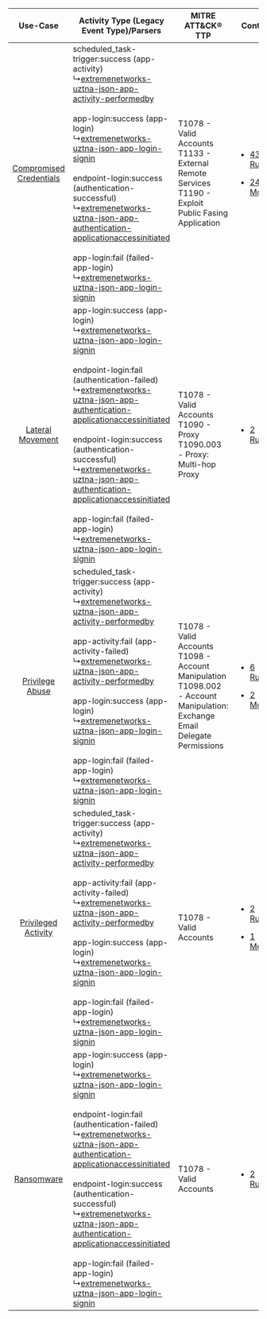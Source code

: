 |    Use-Case    | Activity Type (Legacy Event Type)/Parsers    | MITRE ATT&CK® TTP    | Content    |
|:----:| ---- | ---- | ---- |
| [Compromised Credentials](../../../UseCases/uc_compromised_credentials.md) |  scheduled_task-trigger:success (app-activity)<br> ↳[extremenetworks-uztna-json-app-activity-performedby](Ps/pC_extremenetworksuztnajsonappactivityperformedby.md)<br><br> app-login:success (app-login)<br> ↳[extremenetworks-uztna-json-app-login-signin](Ps/pC_extremenetworksuztnajsonapploginsignin.md)<br><br> endpoint-login:success (authentication-successful)<br> ↳[extremenetworks-uztna-json-app-authentication-applicationaccessinitiated](Ps/pC_extremenetworksuztnajsonappauthenticationapplicationaccessinitiated.md)<br><br> app-login:fail (failed-app-login)<br> ↳[extremenetworks-uztna-json-app-login-signin](Ps/pC_extremenetworksuztnajsonapploginsignin.md)<br>    | T1078 - Valid Accounts<br>T1133 - External Remote Services<br>T1190 - Exploit Public Fasing Application<br>    | [<ul><li>43 Rules</li></ul><ul><li>24 Models</li></ul>](RM/r_m_extreme_networks_universal_ztna_Compromised_Credentials.md) |
|        [Lateral Movement](../../../UseCases/uc_lateral_movement.md)        |  app-login:success (app-login)<br> ↳[extremenetworks-uztna-json-app-login-signin](Ps/pC_extremenetworksuztnajsonapploginsignin.md)<br><br> endpoint-login:fail (authentication-failed)<br> ↳[extremenetworks-uztna-json-app-authentication-applicationaccessinitiated](Ps/pC_extremenetworksuztnajsonappauthenticationapplicationaccessinitiated.md)<br><br> endpoint-login:success (authentication-successful)<br> ↳[extremenetworks-uztna-json-app-authentication-applicationaccessinitiated](Ps/pC_extremenetworksuztnajsonappauthenticationapplicationaccessinitiated.md)<br><br> app-login:fail (failed-app-login)<br> ↳[extremenetworks-uztna-json-app-login-signin](Ps/pC_extremenetworksuztnajsonapploginsignin.md)<br> | T1078 - Valid Accounts<br>T1090 - Proxy<br>T1090.003 - Proxy: Multi-hop Proxy<br>    | [<ul><li>2 Rules</li></ul>](RM/r_m_extreme_networks_universal_ztna_Lateral_Movement.md)    |
|         [Privilege Abuse](../../../UseCases/uc_privilege_abuse.md)         |  scheduled_task-trigger:success (app-activity)<br> ↳[extremenetworks-uztna-json-app-activity-performedby](Ps/pC_extremenetworksuztnajsonappactivityperformedby.md)<br><br> app-activity:fail (app-activity-failed)<br> ↳[extremenetworks-uztna-json-app-activity-performedby](Ps/pC_extremenetworksuztnajsonappactivityperformedby.md)<br><br> app-login:success (app-login)<br> ↳[extremenetworks-uztna-json-app-login-signin](Ps/pC_extremenetworksuztnajsonapploginsignin.md)<br><br> app-login:fail (failed-app-login)<br> ↳[extremenetworks-uztna-json-app-login-signin](Ps/pC_extremenetworksuztnajsonapploginsignin.md)<br>    | T1078 - Valid Accounts<br>T1098 - Account Manipulation<br>T1098.002 - Account Manipulation: Exchange Email Delegate Permissions<br> | [<ul><li>6 Rules</li></ul><ul><li>2 Models</li></ul>](RM/r_m_extreme_networks_universal_ztna_Privilege_Abuse.md)    |
|     [Privileged Activity](../../../UseCases/uc_privileged_activity.md)     |  scheduled_task-trigger:success (app-activity)<br> ↳[extremenetworks-uztna-json-app-activity-performedby](Ps/pC_extremenetworksuztnajsonappactivityperformedby.md)<br><br> app-activity:fail (app-activity-failed)<br> ↳[extremenetworks-uztna-json-app-activity-performedby](Ps/pC_extremenetworksuztnajsonappactivityperformedby.md)<br><br> app-login:success (app-login)<br> ↳[extremenetworks-uztna-json-app-login-signin](Ps/pC_extremenetworksuztnajsonapploginsignin.md)<br><br> app-login:fail (failed-app-login)<br> ↳[extremenetworks-uztna-json-app-login-signin](Ps/pC_extremenetworksuztnajsonapploginsignin.md)<br>    | T1078 - Valid Accounts<br>    | [<ul><li>2 Rules</li></ul><ul><li>1 Models</li></ul>](RM/r_m_extreme_networks_universal_ztna_Privileged_Activity.md)       |
|    [Ransomware](../../../UseCases/uc_ransomware.md)    |  app-login:success (app-login)<br> ↳[extremenetworks-uztna-json-app-login-signin](Ps/pC_extremenetworksuztnajsonapploginsignin.md)<br><br> endpoint-login:fail (authentication-failed)<br> ↳[extremenetworks-uztna-json-app-authentication-applicationaccessinitiated](Ps/pC_extremenetworksuztnajsonappauthenticationapplicationaccessinitiated.md)<br><br> endpoint-login:success (authentication-successful)<br> ↳[extremenetworks-uztna-json-app-authentication-applicationaccessinitiated](Ps/pC_extremenetworksuztnajsonappauthenticationapplicationaccessinitiated.md)<br><br> app-login:fail (failed-app-login)<br> ↳[extremenetworks-uztna-json-app-login-signin](Ps/pC_extremenetworksuztnajsonapploginsignin.md)<br> | T1078 - Valid Accounts<br>    | [<ul><li>2 Rules</li></ul>](RM/r_m_extreme_networks_universal_ztna_Ransomware.md)    |